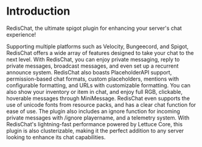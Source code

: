 # Introduction

RedisChat, the ultimate spigot plugin for enhancing your server's chat experience!&#x20;

Supporting multiple platforms such as Velocity, Bungeecord, and Spigot, RedisChat offers a wide array of features designed to take your chat to the next level. With RedisChat, you can enjoy private messaging, reply to private messages, broadcast messages, and even set up a recurrent announce system. RedisChat also boasts PlaceholderAPI support, permission-based chat formats, custom placeholders, mentions with configurable formatting, and URLs with customizable formatting. You can also show your inventory or item in chat, and enjoy full RGB, clickable, hoverable messages through MiniMessage. RedisChat even supports the use of unicode fonts from resource packs, and has a clear chat function for ease of use. The plugin also includes an ignore function for incoming private messages with /ignore playername, and a telemetry system. With RedisChat's lightning-fast performance powered by Lettuce Core, this plugin is also clusterizable, making it the perfect addition to any server looking to enhance its chat capabilities.
